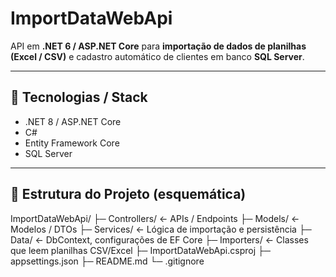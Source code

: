 # ImportDataWebApi

API em **.NET 6 / ASP.NET Core** para **importação de dados de planilhas (Excel / CSV)** e cadastro automático de clientes em banco **SQL Server**.

---

## 🧰 Tecnologias / Stack

- .NET 8 / ASP.NET Core  
- C#  
- Entity Framework Core  
- SQL Server   

---

## 📂 Estrutura do Projeto (esquemática)

ImportDataWebApi/
├─ Controllers/ ← APIs / Endpoints
├─ Models/ ← Modelos / DTOs
├─ Services/ ← Lógica de importação e persistência
├─ Data/ ← DbContext, configurações de EF Core
├─ Importers/ ← Classes que leem planilhas CSV/Excel
├─ ImportDataWebApi.csproj
├─ appsettings.json
├─ README.md
└─ .gitignore

